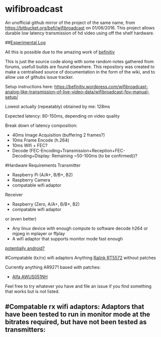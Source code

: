 # wifibroadcast
An unofficial github mirror of the project of the same name, from https://bitbucket.org/befi/wifibroadcast on 01/06/2016.
This project allows durable low latency transmission of hd video using off the shelf hardware.


##[Experimental Log](https://gist.github.com/Nixes/053745dbbfb602f376d4f3015b15511a)

All this is possible due to the amazing work of [befinitiv](https://befinitiv.wordpress.com/)

This is just the source code along with some random notes gathered from forums, usefull builds are found elsewhere. This repository was created to make a centralised source of documentation in the form of the wiki, and to allow use of githubs issue tracker.

Setup instructions here: https://befinitiv.wordpress.com/wifibroadcast-analog-like-transmission-of-live-video-data/wifibroadcast-fpv-manual-setup/

Lowest actually (repeatably) obtained by me: 128ms 

Expected latency: 80-150ms, depending on video quality

Break down of latency composition:
- 40ms Image Acquisition (buffering 2 frames?)
- 10ms Frame Encode (h.264) 
- 10ms Wifi + FEC?
- Decode (FEC-Encoding+Transmission+Reception+FEC-Decoding+Display: Remaining ~50-100ms (to be confirmed))?


#Hardware Requirements
Transmitter
- Raspberry Pi (A/A+, B/B+, B2)
- Raspberry Camera
- compatable wifi adaptor

Receiver 
- Raspberry (Zero, A/A+, B/B+, B2)
- compatable wifi adaptor

or (even better)

- Any linux device with enough compute to software decode h264 or mjpeg in mplayer or ffplay
- A wifi adaptor that supports monitor mode fast enough

[potentially android?](https://github.com/Consti10/myMediaCodecPlayer-for-FPV)

#Compatable (tx/rx) wifi adaptors
Anything [Ralink RT5572](https://wikidevi.com/wiki/Ralink_RT5572) without patches

Currently anything AR9271 based with patches:
 - [Alfa AWUS051NH](https://wikidevi.com/wiki/ALFA_Network_AWUS051NH)

Feel free to try whatever you have and file an issue if you find something that works but is not listed.

#Compatable rx wifi adaptors:
Adaptors that have been tested to run in monitor mode at the bitrates required, but have not been tested as transmitters:
- 
